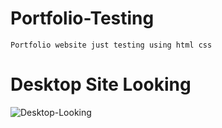 # Portfolio-Testing

```
Portfolio website just testing using html css
```

# Desktop Site Looking

![Desktop-Looking](https://user-images.githubusercontent.com/47935105/203560041-7f570698-0987-47a7-9505-fad632b214c6.png)
